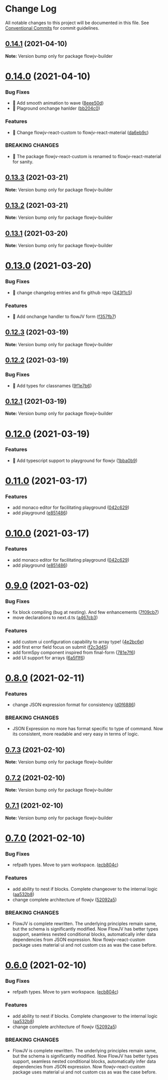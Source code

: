 # Change Log

All notable changes to this project will be documented in this file.
See [Conventional Commits](https://conventionalcommits.org) for commit guidelines.

## [0.14.1](https://github.com/pkishorez/flowjv/compare/v0.14.0...v0.14.1) (2021-04-10)

**Note:** Version bump only for package flowjv-builder





# [0.14.0](https://github.com/pkishorez/flowjv/compare/v0.13.3...v0.14.0) (2021-04-10)


### Bug Fixes

* 🐛 Add smooth animation to wave ([8eee50d](https://github.com/pkishorez/flowjv/commit/8eee50d838bab8245c4846dbff2a7b438f2f8487))
* 🐛 Plaground onchange hanlder ([bb204c0](https://github.com/pkishorez/flowjv/commit/bb204c0799d90b06b8c496f953ed50101c787f16))


### Features

* 🎸 Change flowjv-react-custom to flowjv-react-material ([da6eb9c](https://github.com/pkishorez/flowjv/commit/da6eb9cbb6fc74296341a8698462f471d71d468d))


### BREAKING CHANGES

* 🧨 The package flowjv-react-custom is renamed to flowjv-react-material for
sanity.





## [0.13.3](https://github.com/pkishorez/flowjv/compare/v0.13.2...v0.13.3) (2021-03-21)

**Note:** Version bump only for package flowjv-builder





## [0.13.2](https://github.com/pkishorez/flowjv/compare/v0.13.1...v0.13.2) (2021-03-21)

**Note:** Version bump only for package flowjv-builder





## [0.13.1](https://github.com/pkishorez/flowjv/compare/v0.13.0...v0.13.1) (2021-03-20)

**Note:** Version bump only for package flowjv-builder





# [0.13.0](https://github.com/pkishorez/flowjv/compare/v0.12.3...v0.13.0) (2021-03-20)


### Bug Fixes

* 🐛 change changelog entries and fix github repo ([343f1c5](https://github.com/pkishorez/flowjv/commit/343f1c5f53cb9651f2dd2a110a2c43d426231872))


### Features

* 🎸 Add onchange handler to flowJV form ([f357fb7](https://github.com/pkishorez/flowjv/commit/f357fb7f532182ae4328b0854b203dae456936dd))





## [0.12.3](https://github.com/pkishorez/flowjv/compare/v0.12.2...v0.12.3) (2021-03-19)

**Note:** Version bump only for package flowjv-builder

## [0.12.2](https://github.com/pkishorez/flowjv/compare/v0.12.1...v0.12.2) (2021-03-19)

### Bug Fixes

-   🐛 Add types for classnames ([9f1e7b6](https://github.com/pkishorez/flowjv/commit/9f1e7b67eda5b9afa80e418c02d1243e4f1cf48f))

## [0.12.1](https://github.com/pkishorez/flowjv/compare/v0.12.0...v0.12.1) (2021-03-19)

**Note:** Version bump only for package flowjv-builder

# [0.12.0](https://github.com/pkishorez/flowjv/compare/v0.11.0...v0.12.0) (2021-03-19)

### Features

-   🎸 Add typescript support to playground for flowjv ([1bba0b9](https://github.com/pkishorez/flowjv/commit/1bba0b9c8eacb73bb345b5f6e9e5c0439012ca4a))

# [0.11.0](https://github.com/pkishorez/flowjv/compare/v0.9.0...v0.11.0) (2021-03-17)

### Features

-   add monaco editor for facilitating playground ([042c629](https://github.com/pkishorez/flowjv/commit/042c629d3013da3d70368d587000f1f626653656))
-   add playground ([e851486](https://github.com/pkishorez/flowjv/commit/e851486feaea2b60b00c6a7d0f97c078704a18ba))

# [0.10.0](https://github.com/pkishorez/flowjv/compare/v0.9.0...v0.10.0) (2021-03-17)

### Features

-   add monaco editor for facilitating playground ([042c629](https://github.com/pkishorez/flowjv/commit/042c629d3013da3d70368d587000f1f626653656))
-   add playground ([e851486](https://github.com/pkishorez/flowjv/commit/e851486feaea2b60b00c6a7d0f97c078704a18ba))

# [0.9.0](https://github.com/pkishorez/flowjv/compare/v0.8.0...v0.9.0) (2021-03-02)

### Bug Fixes

-   fix block compiling (bug at nesting). And few enhancements ([7f09cb7](https://github.com/pkishorez/flowjv/commit/7f09cb7c6ae3255ea916d15edb6a719667bfbb5d))
-   move declarations to next.d.ts ([a467cb3](https://github.com/pkishorez/flowjv/commit/a467cb3c0ae4ffe97d553eed08ddf9f26920c7e8))

### Features

-   add custom ui configuration capability to array type! ([4e2bc6e](https://github.com/pkishorez/flowjv/commit/4e2bc6ec8af4c0ebb40b80c0aca8d5af45738403))
-   add first error field focus on submit ([f2c3d45](https://github.com/pkishorez/flowjv/commit/f2c3d454bebbd5bf6f6ce5ce9d17c6670bac9461))
-   add formSpy component inspired from final-form ([781e7f6](https://github.com/pkishorez/flowjv/commit/781e7f6350e397b10302becbddfd208d6d763281))
-   add UI support for arrays ([6a5f1f6](https://github.com/pkishorez/flowjv/commit/6a5f1f602b1110ed1d56e385868051dce8043ab5))

# [0.8.0](https://github.com/pkishorez/flowjv/compare/v0.7.3...v0.8.0) (2021-02-11)

### Features

-   change JSON expression format for consistency ([d0f6886](https://github.com/pkishorez/flowjv/commit/d0f68862c7b5f991622d7bdffd6beb3679074ad4))

### BREAKING CHANGES

-   JSON Expression no more has format specific to type of command. Now its consistent,
    more readable and very easy in terms of logic.

## [0.7.3](https://github.com/pkishorez/flowjv/compare/v0.7.2...v0.7.3) (2021-02-10)

**Note:** Version bump only for package flowjv-builder

## [0.7.2](https://github.com/pkishorez/flowjv/compare/v0.7.1...v0.7.2) (2021-02-10)

**Note:** Version bump only for package flowjv-builder

## [0.7.1](https://github.com/pkishorez/flowjv/compare/v0.7.0...v0.7.1) (2021-02-10)

**Note:** Version bump only for package flowjv-builder

# [0.7.0](https://github.com/pkishorez/flowjv/compare/v0.5.3...v0.7.0) (2021-02-10)

### Bug Fixes

-   refpath types. Move to yarn workspace. ([ecb804c](https://github.com/pkishorez/flowjv/commit/ecb804c50c7fc5351ce2404bc1c93745bf619bb5))

### Features

-   add ability to nest if blocks. Complete changeover to the internal logic ([aa532b8](https://github.com/pkishorez/flowjv/commit/aa532b852cefd993d439f9ffe8af5c5043c3d877))
-   change complete architecture of flowjv ([52092a5](https://github.com/pkishorez/flowjv/commit/52092a56fed60ce65f96eb96a3b4208beee7d9ed))

### BREAKING CHANGES

-   FlowJV is complete rewritten. The underlying principles remain same, but the schema
    is significantly modified. Now FlowJV has better types support, seamless nested conditional blocks,
    automatically infer data dependencies from JSON expression. Now flowjv-react-custom package uses
    material ui and not custom css as was the case before.

# [0.6.0](https://github.com/pkishorez/flowjv/compare/v0.5.3...v0.6.0) (2021-02-10)

### Bug Fixes

-   refpath types. Move to yarn workspace. ([ecb804c](https://github.com/pkishorez/flowjv/commit/ecb804c50c7fc5351ce2404bc1c93745bf619bb5))

### Features

-   add ability to nest if blocks. Complete changeover to the internal logic ([aa532b8](https://github.com/pkishorez/flowjv/commit/aa532b852cefd993d439f9ffe8af5c5043c3d877))
-   change complete architecture of flowjv ([52092a5](https://github.com/pkishorez/flowjv/commit/52092a56fed60ce65f96eb96a3b4208beee7d9ed))

### BREAKING CHANGES

-   FlowJV is complete rewritten. The underlying principles remain same, but the schema
    is significantly modified. Now FlowJV has better types support, seamless nested conditional blocks,
    automatically infer data dependencies from JSON expression. Now flowjv-react-custom package uses
    material ui and not custom css as was the case before.
